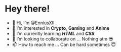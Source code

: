 # Hey there!

- 👋 Hi, I’m @EnniusXII
- 👀 I’m interested in **Crypto**, **Gaming** and **Anime** 
- 🌱 I’m currently learning ***HTML*** and ***CSS*** 
- 💞️ I’m looking to collaborate on ... Nothing atm 😎
- 📫 How to reach me ... Can be hard sometimes 😇

<!---
EnniusXII/EnniusXII is a ✨ special ✨ repository because its `README.md` (this file) appears on your GitHub profile.
You can click the Preview link to take a look at your changes.
--->
